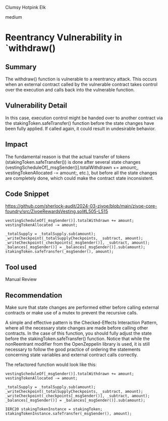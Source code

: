 Clumsy Hotpink Elk

medium

# Reentrancy Vulnerability in `withdraw()

## Summary

The withdraw() function is vulnerable to a reentrancy attack. This occurs when an external contract called by the vulnerable contract takes control over the execution and calls back into the vulnerable function.

## Vulnerability Detail

In this case, execution control might be handed over to another contract via the stakingToken.safeTransfer() function before the state changes have been fully applied. If called again, it could result in undesirable behavior. 

## Impact

The fundamental reason is that the actual transfer of tokens (stakingToken.safeTransfer()) is done after several state changes (vestingScheduleOf[_msgSender()].totalWithdrawn += amount;, vestingTokenAllocated -= amount;, etc.), but before all the state changes are completely done, which could make the contract state inconsistent.


## Code Snippet

https://github.com/sherlock-audit/2024-03-zivoe/blob/main/zivoe-core-foundry/src/ZivoeRewardsVesting.sol#L505-L515

``` solidity
vestingScheduleOf[_msgSender()].totalWithdrawn += amount;
vestingTokenAllocated -= amount;

_totalSupply = _totalSupply.sub(amount);
_writeCheckpoint(_totalSupplyCheckpoints, _subtract, amount);
_writeCheckpoint(_checkpoints[_msgSender()], _subtract, amount);
_balances[_msgSender()] = _balances[_msgSender()].sub(amount);
stakingToken.safeTransfer(_msgSender(), amount);
``` 

## Tool used

Manual Review

## Recommendation

Make sure that state changes are performed either before calling external contracts or make use of a mutex to prevent the recursive calls. 

A simple and effective pattern is the Checked-Effects Interaction Pattern, where all the necessary state changes are made before calling other contracts. In the case of this function, you should fully adjust the state before the stakingToken.safeTransfer() function. Notice that while the nonReentrant modifier from the OpenZeppelin library is used, it is still necessary to follow the good practice of ordering the statements concerning state variables and external contract calls correctly. 

The refactored function would look like this:

``` solidity
vestingScheduleOf[_msgSender()].totalWithdrawn += amount;
vestingTokenAllocated -= amount;

_totalSupply = _totalSupply.sub(amount);
_writeCheckpoint(_totalSupplyCheckpoints, _subtract, amount);
_writeCheckpoint(_checkpoints[_msgSender()], _subtract, amount);
_balances[_msgSender()] = _balances[_msgSender()].sub(amount);

IERC20 stakingTokenInstance = stakingToken;
stakingTokenInstance.safeTransfer(_msgSender(), amount);
```

